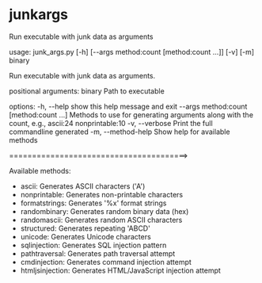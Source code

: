 # junkargs
Run executable with junk data as arguments

usage: junk_args.py [-h] [--args method:count [method:count ...]] [-v] [-m] binary

Run executable with junk data as arguments.

positional arguments:
  binary                Path to executable

options:
  -h, --help            show this help message and exit
  --args method:count [method:count ...]
                        Methods to use for generating arguments along with the count, e.g., ascii:24 nonprintable:10
  -v, --verbose         Print the full commandline generated
  -m, --method-help     Show help for available methods

=======================================>

Available methods:
- ascii: Generates ASCII characters ('A')
- nonprintable: Generates non-printable characters
- formatstrings: Generates '%x' format strings
- randombinary: Generates random binary data (hex)
- randomascii: Generates random ASCII characters
- structured: Generates repeating 'ABCD'
- unicode: Generates Unicode characters
- sqlinjection: Generates SQL injection pattern
- pathtraversal: Generates path traversal attempt
- cmdinjection: Generates command injection attempt
- htmljsinjection: Generates HTML/JavaScript injection attempt
